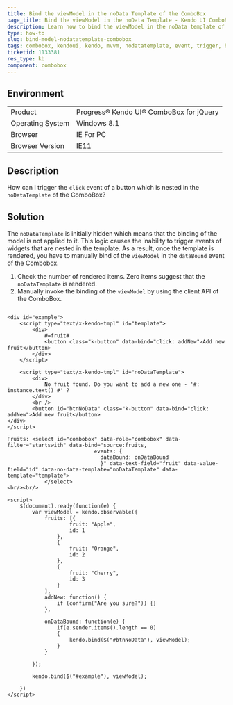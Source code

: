```yaml
---
title: Bind the viewModel in the noData Template of the ComboBox
page_title: Bind the viewModel in the noData Template - Kendo UI ComboBox for jQuery
description: Learn how to bind the viewModel in the noData template of the Kendo UI ComboBox.
type: how-to
slug: bind-model-nodatatemplate-combobox
tags: combobox, kendoui, kendo, mvvm, nodatatemplate, event, trigger, bind, viewmodel
ticketid: 1133381
res_type: kb
component: combobox
---
```


## Environment

<table>
 <tr>
  <td>Product</td>
  <td>Progress® Kendo UI® ComboBox for jQuery</td>
 </tr>
 <tr>
  <td>Operating System</td>
  <td>Windows 8.1</td>
 </tr>
 <tr>
  <td>Browser</td>
  <td>IE For PC</td>
 </tr>
 <tr>
  <td>Browser Version</td>
  <td>IE11</td>
 </tr>
</table>


## Description

How can I trigger the `click` event of a button which is nested in the `noDataTemplate` of the ComboBox?

## Solution

The `noDataTemplate` is initially hidden which means that the binding of the model is not applied to it. This logic causes the inability to trigger events of widgets that are nested in the template. As a result, once the template is rendered, you have to manually bind of the `viewModel` in the `dataBound` event of the Combobox.

1. Check the number of rendered items. Zero items suggest that the `noDataTemplate` is rendered.
1. Manually invoke the binding of the `viewModel` by using the client API of the ComboBox.

```dojo

<div id="example">
    <script type="text/x-kendo-tmpl" id="template">
        <div>
            #=fruit#
            <button class="k-button" data-bind="click: addNew">Add new fruit</button>
        </div>
    </script>

    <script type="text/x-kendo-tmpl" id="noDataTemplate">
        <div>
            No fruit found. Do you want to add a new one - '#: instance.text() #' ?
        </div>
        <br />
        <button id="btnNoData" class="k-button" data-bind="click: addNew">Add new fruit</button>
</div>
</script>

Fruits: <select id="combobox" data-role="combobox" data-filter="startswith" data-bind="source:fruits,
                            events: {                              
                              dataBound: onDataBound
                              }" data-text-field="fruit" data-value-field="id" data-no-data-template="noDataTemplate" data-template="template">
            </select>
<br/><br/>

<script>
    $(document).ready(function(e) {
        var viewModel = kendo.observable({
            fruits: [{
                    fruit: "Apple",
                    id: 1
                },
                {
                    fruit: "Orange",
                    id: 2
                },
                {
                    fruit: "Cherry",
                    id: 3
                }
            ],
            addNew: function() {
                if (confirm("Are you sure?")) {}
            },

            onDataBound: function(e) {
                if(e.sender.items().length == 0)
                {
                    kendo.bind($("#btnNoData"), viewModel);
                }
            }

        });

        kendo.bind($("#example"), viewModel);

    })
</script>

```
